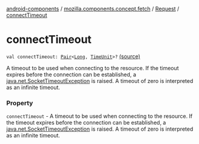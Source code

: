 [android-components](../../index.md) / [mozilla.components.concept.fetch](../index.md) / [Request](index.md) / [connectTimeout](./connect-timeout.md)

# connectTimeout

`val connectTimeout: `[`Pair`](https://kotlinlang.org/api/latest/jvm/stdlib/kotlin/-pair/index.html)`<`[`Long`](https://kotlinlang.org/api/latest/jvm/stdlib/kotlin/-long/index.html)`, `[`TimeUnit`](https://developer.android.com/reference/java/util/concurrent/TimeUnit.html)`>?` [(source)](https://github.com/mozilla-mobile/android-components/blob/master/components/concept/fetch/src/main/java/mozilla/components/concept/fetch/Request.kt#L44)

A timeout to be used when connecting to the resource.  If the timeout expires before the
connection can be established, a [java.net.SocketTimeoutException](https://developer.android.com/reference/java/net/SocketTimeoutException.html) is raised. A timeout of zero is interpreted as an
infinite timeout.

### Property

`connectTimeout` - A timeout to be used when connecting to the resource.  If the timeout expires before the
connection can be established, a [java.net.SocketTimeoutException](https://developer.android.com/reference/java/net/SocketTimeoutException.html) is raised. A timeout of zero is interpreted as an
infinite timeout.